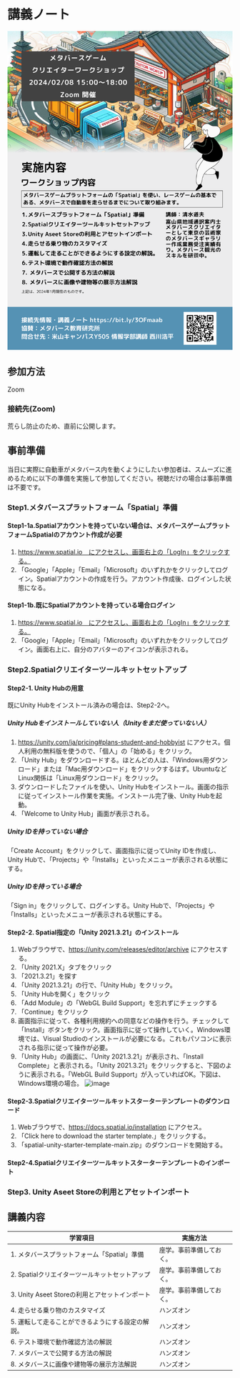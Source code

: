 # 講義ノート
![2024年2月8日メタバースゲームクリエイターワークショップちらし](https://github.com/kolinz/metavserse-edu-workshop/blob/main/leaflet-metaversecreatorworkshop-20240208.png)
## 参加方法
Zoom
### 接続先(Zoom)
荒らし防止のため、直前に公開します。
## 事前準備
当日に実際に自動車がメタバース内を動くようにしたい参加者は、スムーズに進めるために以下の準備を実施して参加してください。視聴だけの場合は事前準備は不要です。
### Step1.メタバースプラットフォーム「Spatial」準備
#### Step1-1a.Spatialアカウントを持っていない場合は、メタバースゲームプラットフォームSpatialのアカウント作成が必要
1. https://www.spatial.io　にアクセスし、画面右上の「LogIn」をクリックする。
2. 「Google」「Apple」「Email」「Microsoft」のいずれかをクリックしてログイン。Spatialアカウントの作成を行う。アカウント作成後、ログインした状態になる。
#### Step1-1b.既にSpatialアカウントを持っている場合ログイン
1. https://www.spatial.io　にアクセスし、画面右上の「LogIn」をクリックする。
2. 「Google」「Apple」「Email」「Microsoft」のいずれかをクリックしてログイン。画面右上に、自分のアバターのアイコンが表示される。
### Step2.Spatialクリエイターツールキットセットアップ
#### Step2-1. Unity Hubの用意
既にUnity Hubをインストール済みの場合は、Step2-2へ。
##### Unity Hubをインストールしていない人（Unityをまだ使っていない人）
1. https://unity.com/ja/pricing#plans-student-and-hobbyist にアクセス。個人利用の無料版を使うので、「個人」の「始める」をクリック。
2. 「Unity Hub」をダウンロードする。ほとんどの人は、「Windows用ダウンロード」または「Mac用ダウンロード」をクリックするはず。UbuntuなどLinux関係は「Linux用ダウンロード」をクリック。
3. ダウンロードしたファイルを使い、Unity Hubをインストール。画面の指示に従ってインストール作業を実施。インストール完了後、Unity Hubを起動。
5. 「Welcome to Unity Hub」画面が表示される。
##### Unity IDを持っていない場合
「Create Account」をクリックして、画面指示に従ってUnity IDを作成し、Unity Hubで、「Projects」や「Installs」といったメニューが表示される状態にする。
##### Unity IDを持っている場合
「Sign in」をクリックして、ログインする。Unity Hubで、「Projects」や「Installs」といったメニューが表示される状態にする。
#### Step2-2. Spatial指定の「Unity 2021.3.21」のインストール
1. Webブラウザで、https://unity.com/releases/editor/archive にアクセスする。
2. 「Unity 2021.X」タブをクリック
3. 「2021.3.21」を探す
4. 「Unity 2021.3.21」の行で、「Unity Hub」をクリック。
5. 「Unity Hubを開く」をクリック
6. 「Add Module」の「WebGL Build Support」を忘れずにチェックする
7. 「Continue」をクリック
8. 画面指示に従って、各種利用規約への同意などの操作を行う。チェックして「Install」ボタンをクリック。画面指示に従って操作していく。Windows環境では、Visual Studioのインストールが必要になる。これもパソコンに表示される指示に従って操作が必要。
9. 「Unity Hub」の画面に、「Unity 2021.3.21」が表示され、「Install Complete」と表示される。「Unity 2021.3.21」をクリックすると、下図のように表示される。「WebGL Build Support」が入っていればOK。下図は、Windows環境の場合。
![image](https://github.com/kolinz/metavserse-edu-workshop/assets/16685896/456a5543-20c5-40d8-a12f-d3cce5c4e0d1)
#### Step2-3.Spatialクリエイターツールキットスターターテンプレートのダウンロード
1. Webブラウザで、https://docs.spatial.io/installation にアクセス。
2. 「Click here to download the starter template.」をクリックする。
3. 「spatial-unity-starter-template-main.zip」のダウンロードを開始する。
#### Step2-4.Spatialクリエイターツールキットスターターテンプレートのインポート

### Step3. Unity Aseet Storeの利用とアセットインポート

## 講義内容
| 学習項目  | 実施方法 |
| ------------- | ------------- |
| 1. メタバースプラットフォーム「Spatial」準備  | 座学。事前準備しておく。  |
| 2. Spatialクリエイターツールキットセットアップ  | 座学。事前準備しておく。  |
| 3. Unity Aseet Storeの利用とアセットインポート  | 座学。事前準備しておく。  |
| 4. 走らせる乗り物のカスタマイズ  | ハンズオン  |
| 5. 運転して走ることができるようにする設定の解説。  | ハンズオン  |
| 6. テスト環境で動作確認方法の解説  | ハンズオン  |
| 7. メタバースで公開する方法の解説  | ハンズオン  |
| 8. メタバースに画像や建物等の展示方法解説  | ハンズオン  |
